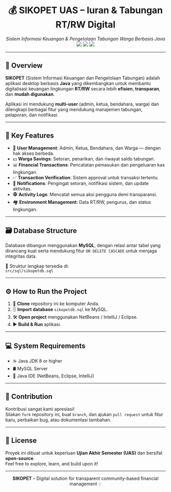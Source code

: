 <h1 align="center">💰 SIKOPET UAS – Iuran & Tabungan RT/RW Digital</h1>

<p align="center">
  <em>Sistem Informasi Keuangan & Pengelolaan Tabungan Warga Berbasis Java</em><br>
  <img src="https://img.shields.io/badge/Java-Desktop App-blue?logo=java&style=flat-square" />
  <img src="https://img.shields.io/badge/MySQL-Database-%2300f.svg?style=flat-square&logo=mysql&logoColor=white" />
  <img src="https://img.shields.io/badge/NetBeans-IDE-orange?logo=apache-netbeans-ide&style=flat-square" />
</p>

---

## 📘 Overview

**SIKOPET** (Sistem Informasi Keuangan dan Pengelolaan Tabungan) adalah aplikasi desktop berbasis **Java** yang dikembangkan untuk membantu digitalisasi keuangan lingkungan **RT/RW** secara lebih **efisien**, **transparan**, dan **mudah digunakan**.  

Aplikasi ini mendukung **multi-user** (admin, ketua, bendahara, warga) dan dilengkapi berbagai fitur yang mendukung manajemen tabungan, pelaporan, dan notifikasi.

---

## 🚀 Key Features

- 👤 **User Management**: Admin, Ketua, Bendahara, dan Warga — dengan hak akses berbeda.
- 💵 **Warga Savings**: Setoran, penarikan, dan riwayat saldo tabungan.
- 📊 **Financial Transactions**: Pencatatan pemasukan dan pengeluaran kas lingkungan.
- ✅ **Transaction Verification**: Sistem approval untuk transaksi tertentu.
- 🔔 **Notifications**: Pengingat setoran, notifikasi sistem, dan update aktivitas.
- 🕵️ **Activity Logs**: Mencatat semua aksi pengguna demi transparansi.
- 🏘 **Environment Management**: Data RT/RW, pengurus, dan status lingkungan.

---

## 🗃️ Database Structure

Database dibangun menggunakan **MySQL**, dengan relasi antar tabel yang dirancang kuat serta mendukung fitur `ON DELETE CASCADE` untuk menjaga integritas data.  

📁 Struktur lengkap tersedia di:  
`src/sql/sikopetdb.sql`

---

## ⚙️ How to Run the Project

1. 🔁 **Clone** repository ini ke komputer Anda.
2. 🗄️ **Import database** `sikopetdb.sql` ke MySQL.
3. 🛠️ **Open project** menggunakan NetBeans / IntelliJ / Eclipse.
4. ▶️ **Build & Run** aplikasi.

---

## 💻 System Requirements

- ☕ Java JDK 8 or higher  
- 🛢️ MySQL Server  
- 🧠 Java IDE (NetBeans, Eclipse, IntelliJ)

---

## 🤝 Contribution

Kontribusi sangat kami apresiasi!  
Silakan `fork` repository ini, buat `branch`, dan ajukan `pull request` untuk fitur baru, perbaikan bug, atau dokumentasi tambahan.

---

## 📄 License

Proyek ini dibuat untuk keperluan **Ujian Akhir Semester (UAS)** dan bersifat **open-source**.  
Feel free to explore, learn, and build upon it!

---

<p align="center"><b>SIKOPET</b> – Digital solution for transparent community-based financial management 💡</p>
